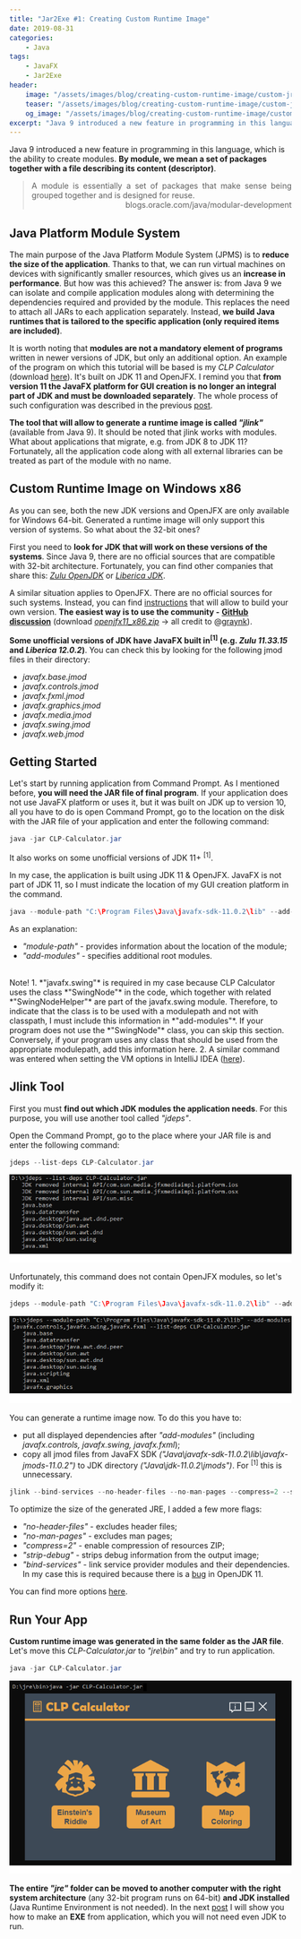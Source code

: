 ```yaml
---
title: "Jar2Exe #1: Creating Custom Runtime Image"
date: 2019-08-31
categories:
    - Java
tags:
    - JavaFX
    - Jar2Exe
header:
    image: "/assets/images/blog/creating-custom-runtime-image/custom-jre.png"
    teaser: "/assets/images/blog/creating-custom-runtime-image/custom-jre-teaser.png"
    og_image: "/assets/images/blog/creating-custom-runtime-image/custom-jre-teaser.png"
excerpt: "Java 9 introduced a new feature in programming in this language, which is the ability to create modules. By module, we mean a set of packages together with a file describing its content (descriptor). The main purpose of the Java Platform Module System (JPMS) is to reduce the size of the application."
---
```


Java 9 introduced a new feature in programming in this language, which is the ability to create modules. **By module, we mean a set of packages together with a file describing its content (descriptor)**.

> <div style="text-align: justify">A module is essentially a set of packages that make sense being grouped together and is designed for reuse.</div>
> <div style="text-align: right">blogs.oracle.com/java/modular-development</div>

## Java Platform Module System
The main purpose of the Java Platform Module System (JPMS) is to **reduce the size of the application**. Thanks to that, we can run virtual machines on devices with significantly smaller resources, which gives us an **increase in performance**. But how was this achieved? The answer is: from Java 9 we can isolate and compile application modules along with determining the dependencies required and provided by the module. This replaces the need to attach all JARs to each application separately. Instead, **we build Java runtimes that is tailored to the specific application (only required items are included)**.

It is worth noting that **modules are not a mandatory element of programs** written in newer versions of JDK, but only an additional option. An example of the program on which this tutorial will be based is my *CLP Calculator* (download <a href="https://sourceforge.net/projects/clp-calculator/files/CLP-Calculator.jar/download" target="_blank">here</a>). It's built on JDK 11 and OpenJFX. I remind you that **from version 11 the JavaFX platform for GUI creation is no longer an integral part of JDK and must be downloaded separately**. The whole process of such configuration was described in the previous <a href="/java/your-javafx-app-on-jdk-11-&-openjfx/" target="_blank">post</a>.

**The tool that will allow to generate a runtime image is called *"jlink"*** (available from Java 9). It should be noted that jlink works with modules. What about applications that migrate, e.g. from JDK 8 to JDK 11? Fortunately, all the application code along with all external libraries can be treated as part of the module with no name.

## Custom Runtime Image on Windows x86
As you can see, both the new JDK versions and OpenJFX are only available for Windows 64-bit. Generated a runtime image will only support this version of systems. So what about the 32-bit ones?

First you need to **look for JDK that will work on these versions of the systems**. Since Java 9, there are no official sources that are compatible with 32-bit architecture. Fortunately, you can find other companies that share this: <a href="https://www.azul.com/downloads/zulu-community/" target="_blank">*Zulu OpenJDK*</a> or <a href="https://bell-sw.com/" target="_blank">*Liberica JDK*</a>.

A similar situation applies to OpenJFX. There are no official sources for such systems. Instead, you can find <a href="https://wiki.openjdk.java.net/display/OpenJFX/Building+OpenJFX" target="_blank">instructions</a> that will allow to build your own version. **The easiest way is to use the community -** <a href="https://github.com/javafxports/openjdk-jfx/issues/376" target="_blank">**GitHub discussion**</a> (download <a href="https://github.com/DrDEXT3R/Archive/raw/master/OpenJFX_x86/openjfx11_x86.zip" target="_blank">*openjfx11_x86.zip*</a> &rarr; all credit to @<a href="https://github.com/graynk" target="_blank">graynk</a>).  

**Some unofficial versions of JDK have JavaFX built in<sup>[1]</sup> (e.g. *Zulu 11.33.15* and *Liberica 12.0.2*)**. You can check this by looking for the following jmod files in their directory:  
- *javafx.base.jmod*
- *javafx.controls.jmod*
- *javafx.fxml.jmod*
- *javafx.graphics.jmod*
- *javafx.media.jmod*
- *javafx.swing.jmod*
- *javafx.web.jmod*

## Getting Started
Let's start by running application from Command Prompt. As I mentioned before, **you will need the JAR file of final program**. If your application does not use JavaFX platform or uses it, but it was built on JDK up to version 10, all you have to do is open Command Prompt, go to the location on the disk with the JAR file of your application and enter the following command:
```java
java -jar CLP-Calculator.jar
```
It also works on some unofficial versions of JDK 11+ <sup>[1]</sup>.

In my case, the application is built using JDK 11 & OpenJFX. JavaFX is not part of JDK 11, so I must indicate the location of my GUI creation platform in the command.
```java
java --module-path "C:\Program Files\Java\javafx-sdk-11.0.2\lib" --add-modules=javafx.controls,javafx.swing,javafx.fxml -jar CLP-Calculator.jar
```
As an explanation:
- *"module-path"* - provides information about the location of the module;
- *"add-modules"* - specifies additional root modules.

<br/>
Note!
1. *"javafx.swing"* is required in my case because CLP Calculator uses the class *"SwingNode"* in the code, which together with related *"SwingNodeHelper"* are part of the javafx.swing module. Therefore, to indicate that the class is to be used with a modulepath and not with classpath, I must include this information in *"add-modules"*.  
If your program does not use the *"SwingNode"* class, you can skip this section. Conversely, if your program uses any class that should be used from the appropriate modulepath, add this information here.
2. A similar command was entered when setting the VM options in IntelliJ IDEA (<a href="/java/your-javafx-app-on-jdk-11-&-openjfx/#ide-settings" target="_blank">here</a>).

## Jlink Tool  
First you must **find out which JDK modules the application needs**. For this purpose, you will use another tool called *"jdeps"*.

Open the Command Prompt, go to the place where your JAR file is and enter the following command:
```java
jdeps --list-deps CLP-Calculator.jar
```
<div style="text-align: center;">
    <img alt="result" src="/assets/images/blog/creating-custom-runtime-image/jdeps1.png">
</div>

Unfortunately, this command does not contain OpenJFX modules, so let's modify it:
```java
jdeps --module-path "C:\Program Files\Java\javafx-sdk-11.0.2\lib" --add-modules javafx.controls,javafx.swing,javafx.fxml --list-deps CLP-Calculator.jar
```
<div style="text-align: center;">
    <img alt="result" src="/assets/images/blog/creating-custom-runtime-image/jdeps2.png">
</div>

You can generate a runtime image now. To do this you have to:  
- put all displayed dependencies after *"add-modules"* (including *javafx.controls, javafx.swing, javafx.fxml*);  
- copy all jmod files from JavaFX SDK *("Java\javafx-sdk-11.0.2\lib\javafx-jmods-11.0.2")* to JDK directory *("Java\jdk-11.0.2\jmods")*. For <sup>[1]</sup> this is unnecessary.

```java
jlink --bind-services --no-header-files --no-man-pages --compress=2 --strip-debug --add-modules java.base,java.datatransfer,java.desktop,java.scripting,java.xml,javafx.graphics,javafx.controls,javafx.swing,javafx.fxml --output jre
```

To optimize the size of the generated JRE, I added a few more flags:
- *"no-header-files"* - excludes header files;
- *"no-man-pages"* - excludes man pages;
- *"compress=2"* - enable compression of resources ZIP;
- *"strip-debug"* - strips debug information from the output image;
- *"bind-services"* - link service provider modules and their dependencies. In my case this is required because there is a <a href="https://bugs.openjdk.java.net/browse/JDK-8210759" target="_blank">bug</a> in OpenJDK 11.

You can find more options <a href="https://docs.oracle.com/javase/9/tools/jlink.htm#JSWOR-GUID-CECAC52B-CFEE-46CB-8166-F17A8E9280E9" target="_blank">here</a>.

## Run Your App
**Custom runtime image was generated in the same folder as the JAR file**. Let's move this *CLP-Calculator.jar* to *"jre\bin"* and try to run application.
```java
java -jar CLP-Calculator.jar
```
<div style="text-align: center;">
    <img alt="result" src="/assets/images/blog/creating-custom-runtime-image/app.png">
</div>

**The entire *"jre"* folder can be moved to another computer with the right system architecture** (any 32-bit program runs on 64-bit) **and JDK installed** (Java Runtime Environment is not needed). In the next <a href="/java/wrap-jar-and-jre-together/" target="_blank">post</a> I will show you how to make an **EXE** from application, which you will not need even JDK to run.


